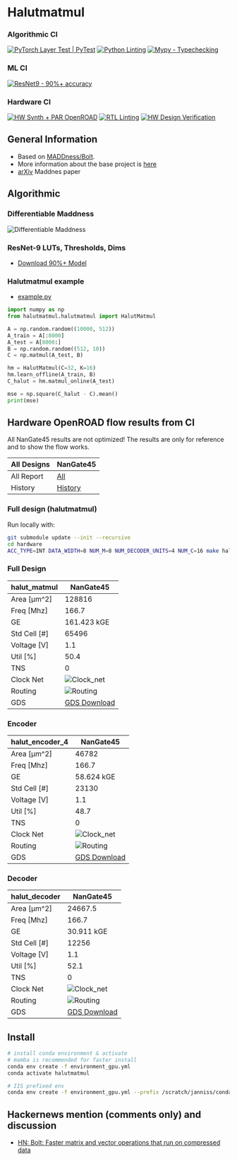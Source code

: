 # Halutmatmul

### Algorithmic CI
[![PyTorch Layer Test | PyTest](https://github.com/joennlae/halutmatmul/actions/workflows/python_testing.yaml/badge.svg)](https://github.com/joennlae/halutmatmul/actions/workflows/python_testing.yaml)
[![Python Linting](https://github.com/joennlae/halutmatmul/actions/workflows/linting.yaml/badge.svg)](https://github.com/joennlae/halutmatmul/actions/workflows/linting.yaml)
[![Mypy - Typechecking](https://github.com/joennlae/halutmatmul/actions/workflows/python_typing.yaml/badge.svg)](https://github.com/joennlae/halutmatmul/actions/workflows/python_typing.yaml)

### ML CI
[![ResNet9 - 90%+ accuracy](https://github.com/joennlae/halutmatmul/actions/workflows/resnet9_validation.yaml/badge.svg)](https://github.com/joennlae/halutmatmul/actions/workflows/resnet9_validation.yaml)
### Hardware CI

[![HW Synth + PAR OpenROAD](https://github.com/joennlae/halutmatmul/actions/workflows/hw_openroad.yaml/badge.svg)](https://github.com/joennlae/halutmatmul/actions/workflows/hw_openroad.yaml)
[![RTL Linting](https://github.com/joennlae/halutmatmul/actions/workflows/hw_linting.yaml/badge.svg)](https://github.com/joennlae/halutmatmul/actions/workflows/hw_linting.yaml)
[![HW Design Verification](https://github.com/joennlae/halutmatmul/actions/workflows/hw_dv.yaml/badge.svg)](https://github.com/joennlae/halutmatmul/actions/workflows/hw_dv.yaml)


## General Information

* Based on [MADDness/Bolt](https://github.com/dblalock/bolt).
* More information about the base project is [here](maddness/README.md)
* [arXiv](https://arxiv.org/abs/2106.10860) Maddnes paper

## Algorithmic

### Differentiable Maddness

![Differentiable Maddness](docs/images/code_preview.png)

### ResNet-9 LUTs, Thresholds, Dims

* [Download 90%+ Model](https://iis-people.ee.ethz.ch/~janniss/resnet9-best.pth)

### Halutmatmul example

* [example.py](src/python/example.py)

```python
import numpy as np
from halutmatmul.halutmatmul import HalutMatmul

A = np.random.random((10000, 512))
A_train = A[:8000]
A_test = A[8000:]
B = np.random.random((512, 10))
C = np.matmul(A_test, B)

hm = HalutMatmul(C=32, K=16)
hm.learn_offline(A_train, B)
C_halut = hm.matmul_online(A_test)

mse = np.square(C_halut - C).mean()
print(mse)
```

## Hardware OpenROAD flow results from CI

All NanGate45 results are not optimized! The results are only for reference and to show the flow works.

| All Designs    |  NanGate45      |
| -------------  |  -------------  |
| All Report     | [All](https://github.com/joennlae/halutmatmul-openroad-reports/tree/main/latest/nangate45)  |
| History        | [History](https://github.com/joennlae/halutmatmul-openroad-reports/tree/main/history/nangate45)  |


### Full design (halutmatmul)

Run locally with:
```bash
git submodule update --init --recursive
cd hardware
ACC_TYPE=INT DATA_WIDTH=8 NUM_M=8 NUM_DECODER_UNITS=4 NUM_C=16 make halut-open-synth-and-pnr-halut_matmul
```


### Full Design
| halut_matmul         |  NanGate45      |
| -------------  |  -------------  |
| Area [μm^2]    | 128816 |
| Freq [Mhz]     |  166.7 |
| GE             |  161.423 kGE |
| Std Cell [#]   |  65496 | 
| Voltage [V]    |   1.1             |
| Util [%]       |  50.4 | 
| TNS            |  0 |
| Clock Net      | ![Clock_net](https://raw.githubusercontent.com/joennlae/halutmatmul-openroad-reports/main/latest/nangate45/halut_matmul/reports/final_clocks.webp)  |
| Routing        | ![Routing](https://raw.githubusercontent.com/joennlae/halutmatmul-openroad-reports/main/latest/nangate45/halut_matmul/reports/final_routing.webp)  |
| GDS            | [GDS Download](https://raw.githubusercontent.com/joennlae/halutmatmul-openroad-reports/main/latest/nangate45/halut_matmul/results/6_final.gds)  |


### Encoder
| halut_encoder_4         |  NanGate45      |
| -------------  |  -------------  |
| Area [μm^2]    | 46782 |
| Freq [Mhz]     |  166.7 |
| GE             |  58.624 kGE |
| Std Cell [#]   |  23130 | 
| Voltage [V]    |   1.1             |
| Util [%]       |  48.7 | 
| TNS            |  0 |
| Clock Net      | ![Clock_net](https://raw.githubusercontent.com/joennlae/halutmatmul-openroad-reports/main/latest/nangate45/halut_encoder_4/reports/final_clocks.webp)  |
| Routing        | ![Routing](https://raw.githubusercontent.com/joennlae/halutmatmul-openroad-reports/main/latest/nangate45/halut_encoder_4/reports/final_routing.webp)  |
| GDS            | [GDS Download](https://raw.githubusercontent.com/joennlae/halutmatmul-openroad-reports/main/latest/nangate45/halut_encoder_4/results/6_final.gds)  |


### Decoder
| halut_decoder         |  NanGate45      |
| -------------  |  -------------  |
| Area [μm^2]    | 24667.5 |
| Freq [Mhz]     |  166.7 |
| GE             |  30.911 kGE |
| Std Cell [#]   |  12256 | 
| Voltage [V]    |   1.1             |
| Util [%]       |  52.1 | 
| TNS            |  0 |
| Clock Net      | ![Clock_net](https://raw.githubusercontent.com/joennlae/halutmatmul-openroad-reports/main/latest/nangate45/halut_decoder/reports/final_clocks.webp)  |
| Routing        | ![Routing](https://raw.githubusercontent.com/joennlae/halutmatmul-openroad-reports/main/latest/nangate45/halut_decoder/reports/final_routing.webp)  |
| GDS            | [GDS Download](https://raw.githubusercontent.com/joennlae/halutmatmul-openroad-reports/main/latest/nangate45/halut_decoder/results/6_final.gds)  |


## Install

```bash
# install conda environment & activate
# mamba is recommended for faster install
conda env create -f environment_gpu.yml
conda activate halutmatmul

# IIS prefixed env
conda env create -f environment_gpu.yml --prefix /scratch/janniss/conda/halutmatmul_gpu
```

## Hackernews mention (comments only) and discussion

* [HN: Bolt: Faster matrix and vector operations that run on compressed data](https://news.ycombinator.com/item?id=31792206)
